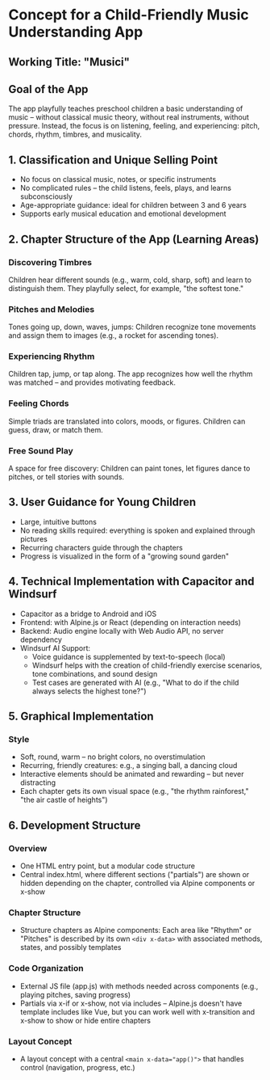 # Concept for a Child-Friendly Music Understanding App

## Working Title: "Musici"

## Goal of the App

The app playfully teaches preschool children a basic understanding of music – without classical music theory, without real instruments, without pressure. Instead, the focus is on listening, feeling, and experiencing: pitch, chords, rhythm, timbres, and musicality.

## 1. Classification and Unique Selling Point

- No focus on classical music, notes, or specific instruments
- No complicated rules – the child listens, feels, plays, and learns subconsciously
- Age-appropriate guidance: ideal for children between 3 and 6 years
- Supports early musical education and emotional development
## 2. Chapter Structure of the App (Learning Areas)

### Discovering Timbres

Children hear different sounds (e.g., warm, cold, sharp, soft) and learn to distinguish them. They playfully select, for example, "the softest tone."

### Pitches and Melodies

Tones going up, down, waves, jumps: Children recognize tone movements and assign them to images (e.g., a rocket for ascending tones).

### Experiencing Rhythm

Children tap, jump, or tap along. The app recognizes how well the rhythm was matched – and provides motivating feedback.

### Feeling Chords

Simple triads are translated into colors, moods, or figures. Children can guess, draw, or match them.

### Free Sound Play

A space for free discovery: Children can paint tones, let figures dance to pitches, or tell stories with sounds.

## 3. User Guidance for Young Children

- Large, intuitive buttons
- No reading skills required: everything is spoken and explained through pictures
- Recurring characters guide through the chapters
- Progress is visualized in the form of a "growing sound garden"
## 4. Technical Implementation with Capacitor and Windsurf

- Capacitor as a bridge to Android and iOS
- Frontend: with Alpine.js or React (depending on interaction needs)
- Backend: Audio engine locally with Web Audio API, no server dependency
- Windsurf AI Support:
  - Voice guidance is supplemented by text-to-speech (local)
  - Windsurf helps with the creation of child-friendly exercise scenarios, tone combinations, and sound design
  - Test cases are generated with AI (e.g., "What to do if the child always selects the highest tone?")

## 5. Graphical Implementation

### Style

- Soft, round, warm – no bright colors, no overstimulation
- Recurring, friendly creatures: e.g., a singing ball, a dancing cloud
- Interactive elements should be animated and rewarding – but never distracting
- Each chapter gets its own visual space (e.g., "the rhythm rainforest," "the air castle of heights")

## 6. Development Structure

### Overview

- One HTML entry point, but a modular code structure
- Central index.html, where different sections ("partials") are shown or hidden depending on the chapter, controlled via Alpine components or x-show

### Chapter Structure

- Structure chapters as Alpine components: Each area like "Rhythm" or "Pitches" is described by its own `<div x-data>` with associated methods, states, and possibly templates

### Code Organization

- External JS file (app.js) with methods needed across components (e.g., playing pitches, saving progress)
- Partials via x-if or x-show, not via includes – Alpine.js doesn't have template includes like Vue, but you can work well with x-transition and x-show to show or hide entire chapters

### Layout Concept

- A layout concept with a central `<main x-data="app()">` that handles control (navigation, progress, etc.)